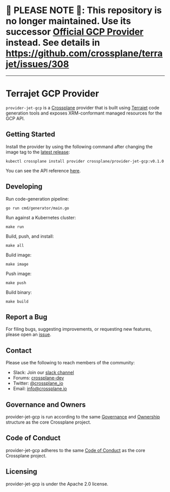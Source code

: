 # 🚨 PLEASE NOTE 🚨: This repository is no longer maintained. Use its successor [Official GCP Provider](https://github.com/upbound/provider-gcp) instead. See details in https://github.com/crossplane/terrajet/issues/308

---
# Terrajet GCP Provider

`provider-jet-gcp` is a [Crossplane](https://crossplane.io/) provider that
is built using [Terrajet](https://github.com/crossplane/terrajet) code
generation tools and exposes XRM-conformant managed resources for the 
GCP API.

## Getting Started

Install the provider by using the following command after changing the image tag
to the [latest release](https://github.com/crossplane-contrib/provider-jet-gcp/releases):
```
kubectl crossplane install provider crossplane/provider-jet-gcp:v0.1.0
```

You can see the API reference [here](https://doc.crds.dev/github.com/crossplane-contrib/provider-jet-gcp).

## Developing

Run code-generation pipeline:
```console
go run cmd/generator/main.go
```

Run against a Kubernetes cluster:

```console
make run
```

Build, push, and install:

```console
make all
```

Build image:

```console
make image
```

Push image:

```console
make push
```

Build binary:

```console
make build
```

## Report a Bug

For filing bugs, suggesting improvements, or requesting new features, please
open an [issue](https://github.com/crossplane-contrib/provider-jet-gcp/issues).

## Contact

Please use the following to reach members of the community:

* Slack: Join our [slack channel](https://slack.crossplane.io)
* Forums:
  [crossplane-dev](https://groups.google.com/forum/#!forum/crossplane-dev)
* Twitter: [@crossplane_io](https://twitter.com/crossplane_io)
* Email: [info@crossplane.io](mailto:info@crossplane.io)

## Governance and Owners

provider-jet-gcp is run according to the same
[Governance](https://github.com/crossplane/crossplane/blob/master/GOVERNANCE.md)
and [Ownership](https://github.com/crossplane/crossplane/blob/master/OWNERS.md)
structure as the core Crossplane project.

## Code of Conduct

provider-jet-gcp adheres to the same [Code of
Conduct](https://github.com/crossplane/crossplane/blob/master/CODE_OF_CONDUCT.md)
as the core Crossplane project.

## Licensing

provider-jet-gcp is under the Apache 2.0 license.
